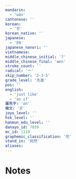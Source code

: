 ```yaml
---
mandarin:
  - 'wǎn'
cantonese: ''
korean:
  - '완'
korean_native: ''
japanese:
  - 'EN'
japanese_nanori: ''
vietnamese:
middle_chinese_initial: 'ʔ'
middle_chinese_final: 'ʉɐn'
stroke_count: ''
radical: '宀'
skip_number: '2-3-5'
grade_level: '先進'
pos: ''
english:
  - 'just like'
  - 'as if'
羅馬字: 'on'
韓文: '온'
joyo_level: ''
hsk_level: ''
hanmun_edu_level: ''
danayo_id: 7039
mc_id: 1119
graphemic_classification: '夗'
stand_in: '宛然'
aliases:
---
```


# Notes
